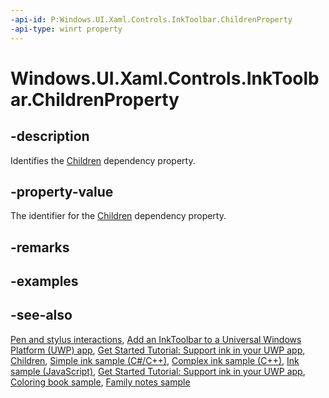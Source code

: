```yaml
---
-api-id: P:Windows.UI.Xaml.Controls.InkToolbar.ChildrenProperty
-api-type: winrt property
---
```


<!-- Property syntax
public Windows.UI.Xaml.DependencyProperty ChildrenProperty { get; }
-->

# Windows.UI.Xaml.Controls.InkToolbar.ChildrenProperty

## -description
Identifies the [Children](inktoolbar_children.md) dependency property.

## -property-value
The identifier for the [Children](inktoolbar_children.md) dependency property.

## -remarks

## -examples

## -see-also
[Pen and stylus interactions](https://docs.microsoft.com/windows/uwp/input-and-devices/pen-and-stylus-interactions), [Add an InkToolbar to a Universal Windows Platform (UWP) app](https://docs.microsoft.com/windows/uwp/input-and-devices/ink-toolbar), [Get Started Tutorial: Support ink in your UWP app](https://docs.microsoft.com/windows/uwp/get-started/ink-walkthrough), [Children](https://docs.microsoft.com/uwp/api/windows.ui.xaml.controls.inktoolbar.Children), [Simple ink sample (C#/C++)](https://github.com/Microsoft/Windows-universal-samples/tree/master/Samples/SimpleInk), [Complex ink sample (C++)](https://go.microsoft.com/fwlink/p/?LinkID=620314), [Ink sample (JavaScript)](https://go.microsoft.com/fwlink/p/?LinkID=620308), [Get Started Tutorial: Support ink in your UWP app](https://aka.ms/appsample-ink), [Coloring book sample](https://aka.ms/cpubsample-coloringbook), [Family notes sample](https://aka.ms/cpubsample-familynotessample)
